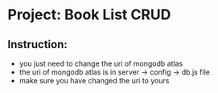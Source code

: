 # Project: Book List CRUD
## Instruction:
+ you just need to change the uri of mongodb atlas
+ the uri of mongodb atlas is in server -> config -> db.js file
+ make sure you have changed the uri to yours 
